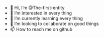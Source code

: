 - 👋 Hi, I’m @The-first-entity
- 👀 I’m interested in every thing
- 🌱 I’m currently learning every thing
- 💞️ I’m looking to collaborate on good things
- 📫 How to reach me on github

<!---
The-first-entity/The-first-entity is a ✨ special ✨ repository because its `README.md` (this file) appears on your GitHub profile.
You can click the Preview link to take a look at your changes.
--->
